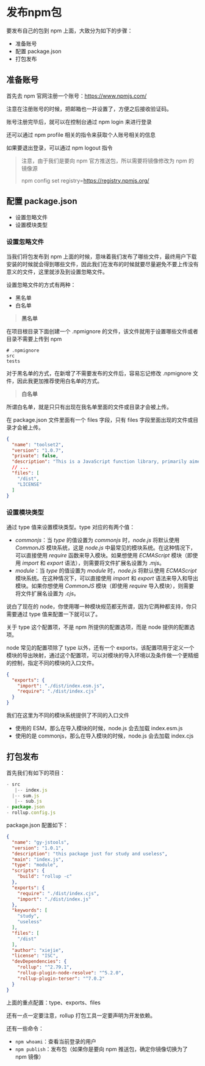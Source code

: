# 发布npm包

要发布自己的包到 npm 上面，大致分为如下的步骤：

- 准备账号
- 配置 package.json
- 打包发布

## 准备账号

首先去 npm 官网注册一个账号：<https://www.npmjs.com/>

注意在注册账号的时候，把邮箱也一并设置了，方便之后接收验证码。

账号注册完毕后，就可以在控制台通过 npm login 来进行登录

还可以通过 npm profile 相关的指令来获取个人账号相关的信息

如果要退出登录，可以通过 npm logout 指令

> 注意，由于我们是要向 npm 官方推送包，所以需要将镜像修改为 npm 的镜像源
>
> npm config set registry=<https://registry.npmjs.org/>

## 配置 package.json

- 设置忽略文件
- 设置模块类型

### 设置忽略文件

当我们将包发布到 npm 上面的时候，意味着我们发布了哪些文件，最终用户下载安装的时候就会得到哪些文件，因此我们在发布的时候就要尽量避免不要上传没有意义的文件，这里就涉及到设置忽略文件。

设置忽略文件的方式有两种：

- 黑名单
- 白名单

> **黑名单**

在项目根目录下面创建一个 .npmignore 的文件，该文件就用于设置哪些文件或者目录不需要上传到 npm

```text
# .npmignore
src
tests
```

对于黑名单的方式，在新增了不需要发布的文件后，容易忘记修改 .npmignore 文件，因此我更加推荐使用白名单的方式。

> **白名单**

所谓白名单，就是只只有出现在我名单里面的文件或目录才会被上传。

在 package.json 文件里面有一个 files 字段，只有 files 字段里面出现的文件或目录才会被上传。

```json
{
  "name": "toolset2",
  "version": "1.0.7",
  "private": false,
  "description": "This is a JavaScript function library, primarily aimed at learning and communication.",
  // ...
  "files": [
    "/dist",
    "LICENSE"
  ]
}
```

### 设置模块类型

通过 type 值来设置模块类型。type 对应的有两个值：

- *commonjs*：当 *type* 的值设置为 *commonjs* 时，*node.js* 将默认使用 *CommonJS* 模块系统，这是 *node.js* 中最常见的模块系统。在这种情况下，可以直接使用 *require* 函数来导入模块。如果想使用 *ECMAScript* 模块（即使用 *import* 和 *export* 语法），则需要将文件扩展名设置为 .*mjs*。
- *module*：当 *type* 的值设置为 *module* 时，*node.js* 将默认使用 *ECMAScript* 模块系统。在这种情况下，可以直接使用 *import* 和 *export* 语法来导入和导出模块。如果你想使用 *CommonJS* 模块（即使用 *require* 导入模块），则需要将文件扩展名设置为 .*cjs*。

说白了现在的 node，你使用哪一种模块规范都无所谓，因为它两种都支持，你只需要通过 type 值来配置一下就可以了。

关于 type 这个配置项，不是 npm 所提供的配置选项，而是 node 提供的配置选项。

node 常见的配置项除了 type 以外，还有一个 exports，该配置项用于定义一个模块的导出映射，通过这个配置项，可以对模块的导入环境以及条件做一个更精细的控制，指定不同的模块的入口文件。

```json
{
  "exports": {
    "import": "./dist/index.esm.js",
    "require": "./dist/index.cjs"
  }
}
```

我们在这里为不同的模块系统提供了不同的入口文件

- 使用的 ESM，那么在导入模块的时候，node.js 会去加载 index.esm.js
- 使用的是 commonjs，那么在导入模块的时候，node.js 会去加载 index.cjs

## 打包发布

首先我们有如下的项目：

```js
- src
   |-- index.js
  |-- sum.js
   |-- sub.js
- package.json
- rollup.config.js
```

package.json 配置如下：

```json
{
  "name": "gy-jstools",
  "version": "1.0.1",
  "description": "this package just for study and useless",
  "main": "index.js",
  "type": "module",
  "scripts": {
    "build": "rollup -c"
  },
  "exports": {
    "require": "./dist/index.cjs",
    "import": "./dist/index.js"
  },
  "keywords": [
    "study",
    "useless"
  ],
  "files": [
    "/dist"
  ],
  "author": "xiejie",
  "license": "ISC",
  "devDependencies": {
    "rollup": "^2.79.1",
    "rollup-plugin-node-resolve": "^5.2.0",
    "rollup-plugin-terser": "^7.0.2"
  }
}

```

上面的重点配置：type、exports、files

还有一点一定要注意，rollup 打包工具一定要声明为开发依赖。

还有一些命令：

- `npm whoami`：查看当前登录的用户
- `npm publish`：发布包（如果你是要向 npm 推送包，确定你镜像切换为了 npm 镜像）
